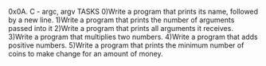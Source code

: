 0x0A. C - argc, argv
TASKS
0)Write a program that prints its name, followed by a new line.
1)Write a program that prints the number of arguments passed into it
2)Write a program that prints all arguments it receives.
3)Write a program that multiplies two numbers.
4)Write a program that adds positive numbers.
5)Write a program that prints the minimum number of coins to make change for an amount of money.
